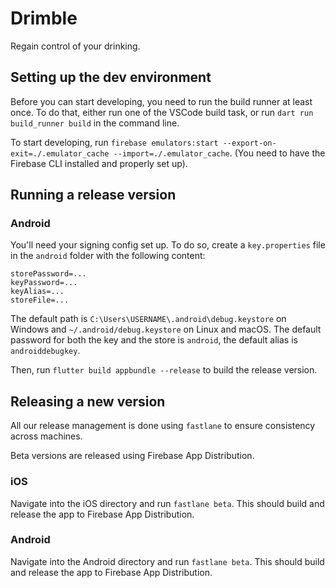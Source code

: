 # Drimble

Regain control of your drinking.

## Setting up the dev environment

Before you can start developing, you need to run the build runner at least once. 
To do that, either run one of the VSCode build task, or run `dart run build_runner build` in the command line.

To start developing, run `firebase emulators:start --export-on-exit=./.emulator_cache --import=./.emulator_cache`.
(You need to have the Firebase CLI installed and properly set up).

## Running a release version

### Android

You'll need your signing config set up. To do so, create a `key.properties` file in the `android` folder with the following content:

```properties
storePassword=...
keyPassword=...
keyAlias=...
storeFile=...
```

The default path is `C:\Users\USERNAME\.android\debug.keystore` on Windows and `~/.android/debug.keystore` on Linux and macOS. 
The default password for both the key and the store is `android`, the default alias is `androiddebugkey`.

Then, run `flutter build appbundle --release` to build the release version.

## Releasing a new version

All our release management is done using `fastlane` to ensure consistency across machines.

Beta versions are released using Firebase App Distribution.

### iOS

Navigate into the iOS directory and run `fastlane beta`. This should build and release the app to Firebase App Distribution.

### Android

Navigate into the Android directory and run `fastlane beta`. This should build and release the app to Firebase App Distribution.
